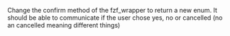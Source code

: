 Change the confirm method of the fzf_wrapper to return a new enum. 
It should be able to communicate if the user chose yes, no or cancelled (no an
cancelled meaning different things)
